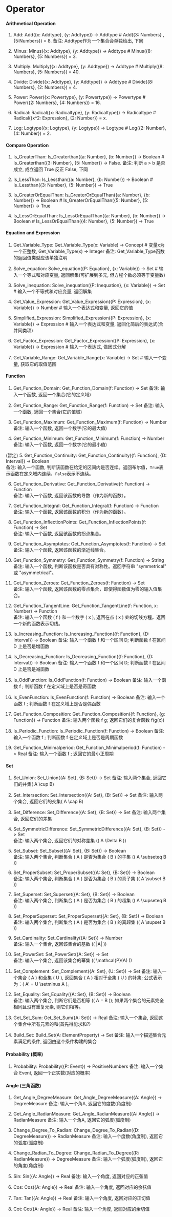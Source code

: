 # Operator

#### Arithmetical Operation

1. Add: Add({x: Addtype}, {y: Addtype}) -> Addtype     # Add({3: Numbers} , {5:Numbers}) = 8.
    备注: Addtype作为一个集合会单独给出, 下同

2. Minus: Minus({x: Addtype}, {y: Addtype}) -> Addtype  # Minus({8: Numbers}, {5: Numbers}) = 3.

3. Multiply: Multiply({x: Addtype}, {y: Addtype}) -> Addtype  # Multiply({8: Numbers}, {5: Numbers}) = 40.

4. Divide: Divide({x: Addtype}, {y: Addtype}) -> Addtype  # Divide({8: Numbers}, {2: Numbers}) = 4.

5. Power: Power({x: Powertype}, {y: Powertype}) -> Powertype # Power({2: Numbers}, {4: Numbers}) = 16. 

6. Radical: Radical({x: Radicaltype}, {y: Radicaltype}) -> Radicaltype # Radical({x^2: Expression}, {2: Number}) = x.

7. Log: Logtype({x: Logtype}, {y: Logtype}) -> Logtype # Log({2: Number}, {4: Number}) = 2.


#### Compare Operation

1. Is_GreaterThan: Is_Greaterthan({a: Number}, {b: Number}) -> Boolean  # Is_Greaterthan({3: Number}, {5: Number}) -> False.
    备注: 判断 a > b 是否成立, 成立返回 True 反正 False, 下同

2. Is_LessThan: Is_Lessthan({a: Number}, {b: Number}) -> Boolean # Is_Lessthan({3: Number}, {5: Number}) -> True

3. Is_GreaterOrEqualThan: Is_GreaterOrEqualThan({a: Number}, {b: Number}) -> Boolean # Is_GreaterOrEqualThan({5: Number}, {5: Number}) -> True

4. Is_LessOrEqualThan: Is_LessOrEqualThan({a: Number}, {b: Number}) -> Boolean # Is_LessOrEqualThan({4: Number}, {5: Number}) -> True



#### Equation and Expression

1. Get_Variable_Type: Get_Variable_Type(x: Variable) -> Concept # 变量x为一个正整数, Get_Variable_Type(x) -> Integer
    备注: Get_Variable_Type函数的返回值类型应该单独注明

2. Solve_equation: Solve_equation({P: Equation}, {x: Variable}) -> Set # 输入一个等式和对应变量, 返回解集(可扩展到多元, 但方程个数必须等于变量数)

3. Solve_inequation: Solve_inequation({P: Inequation}, {x: Variable}) -> Set # 输入一个不等式和对应变量, 返回解集

4. Get_Value_Expression: Get_Value_Expression({P: Expression}, {x: Variable}) -> Number # 输入一个表达式和变量, 返回它的值

5. Simplified_Expression: Simplified_Expression({P: Expression}, {x: Variable}) -> Expression # 输入一个表达式和变量, 返回化简后的表达式(合并同类项)

6. Get_Factor_Expression: Get_Factor_Expression({P: Expression}, {x: Variable}) -> Expression # 输入一个表达式, 做因式分解

7. Get_Variable_Range: Get_Variable_Range(x: Variable) -> Set # 输入一个变量, 获取它的取值范围


#### Function

1. Get_Function_Domain: Get_Function_Domain(f: Function) -> Set
    备注: 输入一个函数, 返回一个集合(它的定义域)

2. Get_Function_Range: Get_Function_Range(f: Function) -> Set
    备注: 输入一个函数, 返回一个集合(它的值域)

3. Get_Function_Maximum: Get_Function_Maximum(f: Function) -> Number
    备注: 输入一个函数, 返回一个数字(它的最大值)

4. Get_Function_Minimum: Get_Function_Minimum(f: Function) -> Number
    备注: 输入一个函数, 返回一个数字(它的最小值)

(暂定)
5. Get_Function_Continuity: Get_Function_Continuity({f: Function}, {D: Interval}) -> Boolean  
   备注: 输入一个函数, 判断该函数在给定的区间内是否连续。返回布尔值，`True`表示函数在定义域内连续，`False`表示不连续。  

6. Get_Function_Derivative: Get_Function_Derivative(f: Function) -> Function  
   备注: 输入一个函数, 返回该函数的导数（作为新的函数）。  

7. Get_Function_Integral: Get_Function_Integral(f: Function) -> Function  
   备注: 输入一个函数, 返回该函数的积分（作为新的函数）。  

8. Get_Function_InflectionPoints: Get_Function_InflectionPoints(f: Function) -> Set  
   备注: 输入一个函数, 返回该函数的拐点集合。  

9. Get_Function_Asymptotes: Get_Function_Asymptotes(f: Function) -> Set  
   备注: 输入一个函数, 返回该函数的渐近线集合。  
 
10. Get_Function_Symmetry: Get_Function_Symmetry(f: Function) -> String  
    备注: 输入一个函数, 判断该函数是否具有对称性。返回字符串 "symmetrical" 或 "asymmetrical"。  

11. Get_Function_Zeroes: Get_Function_Zeroes(f: Function) -> Set  
    备注: 输入一个函数, 返回该函数的零点集合，即使得函数值为零的输入值集合。  

13. Get_Function_TangentLine: Get_Function_TangentLine(f: Function, x: Number) -> Function  
    备注: 输入一个函数 \( f \) 和一个数字 \( x \), 返回在点 \( x \) 处的切线方程。返回一个新的函数表示切线。 

14. Is_Increasing_Function: Is_Increasing_Function({f: Function}, {D: Interval}) -> Boolean
    备注: 输入一个函数 f 和一个区间 D; 判断函数 f 在区间 D 上是否是增函数

15. Is_Decreasing_Function: Is_Decreasing_Function({f: Function}, {D: Interval}) -> Boolean
    备注: 输入一个函数 f 和一个区间 D; 判断函数 f 在区间 D 上是否是减函数

16. Is_OddFunction: Is_OddFunction(f: Function) -> Boolean
    备注: 输入一个函数 f ; 判断函数 f 在定义域上是否是奇函数

17. Is_EvenFunction: Is_EvenFunction(f: Function) -> Boolean
    备注: 输入一个函数 f ; 判断函数 f 在定义域上是否是偶函数

18. Get_Function_Composition: Get_Function_Composition({f: Function}, {g: Function}) -> Function
    备注: 输入两个函数 f g; 返回它们的复合函数 f(g(x))

19. Is_Periodic_Function: Is_Periodic_Function(f: Function) -> Boolean
    备注: 输入一个函数 f ; 判断函数 f 在定义域上是否是周期函数

20. Get_Function_Minimalperiod: Get_Function_Minimalperiod(f: Function) -> Real
    备注: 输入一个函数 f ; 返回它的最小正周期

#### Set

1. Set_Union: Set_Union({A: Set}, {B: Set}) -> Set
    备注: 输入两个集合, 返回它们的并集( A \cup B)

2. Set_Intersection: Set_Intersection({A: Set}, {B: Set}) -> Set
    备注: 输入两个集合, 返回它们的交集( A \cap B)

3. Set_Difference: Set_Difference({A: Set}, {B: Set}) -> Set 
    备注: 输入两个集合, 返回它们的差集

4. Set_SymmetricDifference: Set_SymmetricDifference({A: Set}, {B: Set}) -> Set  
   备注: 输入两个集合, 返回它们的对称差集 (\( A \Delta B \))  

5. Set_Subset: Set_Subset({A: Set}, {B: Set}) -> Boolean  
   备注: 输入两个集合, 判断集合 \( A \) 是否为集合 \( B \) 的子集 (\( A \subseteq B \))  

6. Set_ProperSubset: Set_ProperSubset({A: Set}, {B: Set}) -> Boolean  
   备注: 输入两个集合, 判断集合 \( A \) 是否为集合 \( B \) 的真子集 (\( A \subset B \))  

7. Set_Superset: Set_Superset({A: Set}, {B: Set}) -> Boolean  
   备注: 输入两个集合, 判断集合 \( A \) 是否为集合 \( B \) 的超集 (\( A \supseteq B \))  

8. Set_ProperSuperset: Set_ProperSuperset({A: Set}, {B: Set}) -> Boolean  
   备注: 输入两个集合, 判断集合 \( A \) 是否为集合 \( B \) 的真超集 (\( A \supset B \))  

9. Set_Cardinality: Set_Cardinality({A: Set}) -> Number  
   备注: 输入一个集合, 返回该集合的基数 (\( |A| \))  

10. Set_PowerSet: Set_PowerSet({A: Set}) -> Set  
    备注: 输入一个集合, 返回该集合的幂集 (\( \mathcal{P}(A) \)) 

11. Set_Complement: Set_Complement({A: Set}, {U: Set}) -> Set 
    备注: 输入一个集合 \( A \) 和全集 \( U \), 返回集合 \( A \) 相对于全集 \( U \) 的补集; 公式表示为：\( A' = U \setminus A \)。  

12. Set_Equality: Set_Equality({A: Set}, {B: Set}) -> Boolean  
    备注: 输入两个集合, 判断它们是否相等 (\( A = B \)); 如果两个集合的元素完全相同且没有重复元素, 则它们相等。

13. Get_Set_Sum: Get_Set_Sum({A: Set}) -> Real
    备注: 输入一个集合, 返回这个集合中所有元素的和(首先得能求和?)

14. Build_Set: Build_Set(A: ElementProperty) -> Set
    备注: 输入一个描述集合元素满足的条件, 返回由这个条件构建的集合

#### Probability (概率)

1. Probability: Probability({P: Event}) -> PositiveNumbers
    备注: 输入一个集合 Event, 返回一个正实数(对应的概率)



#### Angle (三角函数)

1. Get_Angle_DegreeMeasure: Get_Angle_DegreeMeasure({A: Angle}) -> DegreeMeasure
    备注: 输入一个角A, 返回它的度数(角度制)

2. Get_Angle_RadianMeasure: Get_Angle_RadianMeasure({A: Angle}) -> RadianMeasure
    备注: 输入一个角A, 返回它的弧度(弧度制)

3. Change_Degree_To_Radian: Change_Degree_To_Radian({D: DegreeMeasure}) -> RadianMeasure
    备注: 输入一个度数(角度制), 返回它的弧度(弧度制)

4. Change_Radian_To_Degree: Change_Radian_To_Degree({R: RadianMeasure}) -> DegreeMeasure
    备注: 输入一个弧度(弧度制), 返回它的角度(角度制)

5. Sin: Sin({A: Angle}) -> Real
    备注: 输入一个角度, 返回对应的正弦值

6. Cos: Cos({A: Angle}) -> Real
    备注: 输入一个角度, 返回对应的余弦值

7. Tan: Tan({A: Angle}) -> Real
    备注: 输入一个角度, 返回对应的正切值

8. Cot: Cot({A: Angle}) -> Real
    备注: 输入一个角度, 返回对应的余切值







